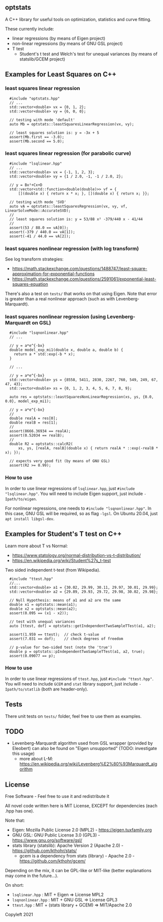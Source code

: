 ## optstats

A C++ library for useful tools on optimization, statistics and curve fitting.

These currently include:

- linear regressions (by means of Eigen project)
- non-linear regressions (by means of GNU GSL project)
- T test
   * Student's t test and Welch's test for unequal variances (by means of statslib/GCEM project)

## Examples for Least Squares on C++

### least squares linear regression

```{.cpp}
  #include "optstats.hpp"
  // ...
  std::vector<double> vx = {0, 1, 2};
  std::vector<double> vy = {6, 0, 0};

  // testing with mode 'default'
  auto Mb = optstats::leastSquaresLinearRegression(vx, vy);
  
  // least squares solution is: y = -3x + 5
  assert(Mb.first == -3.0);
  assert(Mb.second == 5.0);
```

### least squares linear regression (for parabolic curve)

```{.cpp}
  #include "lsqlinear.hpp"
  // ...
  std::vector<double> vx = {-1, 1, 2, 3};
  std::vector<double> vy = {1 / 2.0, -1, -1 / 2.0, 2};

  // y = Bx²+Cx+D
  std::vector<std::function<double(double)>> vf = {
      [](double x) { return x * x; }, [](double x) { return x; }};

  // testing with mode 'SVD'
  auto vA = optstats::leastSquaresRegression(vx, vy, vf, LinearSolveMode::AccurateSVD);
  //
  // least squares solution is: y = 53/88 x² -379/440 x - 41/44
  //
  assert(53 / 88.0 == vA[0]);
  assert(-379 / 440.0 == vA[1]);
  assert(-41 / 44.0 == vA[2]);
```

### least squares nonlinear regression (with log transform)

See log transform strategies:

- https://math.stackexchange.com/questions/1488747/least-square-approximation-for-exponential-functions
- https://math.stackexchange.com/questions/2591061/exponential-least-squares-equation

There's also a test on `tests/` that works on that using Eigen.
Note that error is greater than a real nonlinear approach (such as with Levenberg-Marquardt).

### least squares nonlinear regression (using Levenberg-Marquardt on GSL)

```
  #include "lsqnonlinear.hpp"
  // ...

  // y = a*e^{-bx}
  double model_exp_mi1(double x, double a, double b) {
    return a * std::exp(-b * x);
  }

  // ...

  // y = a*e^{-bx}
  std::vector<double> ys = {8558, 5411, 2830, 2267, 760, 549, 249, 67, 47, 43};
  std::vector<double> xs = {0, 1, 2, 3, 4, 5, 6, 7, 8, 9};

  auto res = optstats::leastSquaresNonLinearRegression(xs, ys, {0.0, 0.0}, model_exp_mi1);

  // y = a*e^{-bx}
  //
  double realA = res[0];
  double realB = res[1];
  //
  assert(8666.36934 == realA);
  assert(0.52034 == realB);
  //
  double R2 = optstats::calcR2(
      xs, ys, [realA, realB](double x) { return realA * ::exp(-realB * x); });

  // expects very good fit (by means of GNU GSL)
  assert(R2 >= 0.99);
```


### How to use

In order to use linear regressions of `lsqlinear.hpp`, just `#include "lsqlinear.hpp"`.
You will need to include Eigen support, just include `-Ipath/to/eigen`.

For nonlinear regressions, one needs to `#include "lsqnonlinear.hpp"`.
In this case, GNU GSL will be required, so as flag `-lgsl`. 
On Ubuntu 20.04, just `apt install libgsl-dev`.

## Examples for Student's T test on C++

Learn more about T vs Normal:

- https://www.statology.org/normal-distribution-vs-t-distribution/
- https://en.wikipedia.org/wiki/Student%27s_t-test

Two sided independent t-test (from Wikipedia).

```
  #include "ttest.hpp"
  //...
  std::vector<double> a1 = {30.02, 29.99, 30.11, 29.97, 30.01, 29.99};
  std::vector<double> a2 = {29.89, 29.93, 29.72, 29.98, 30.02, 29.98};

  // Null Hypothesis: means of a1 and a2 are the same
  double x1 = optstats::mean(a1);
  double x2 = optstats::mean(a2);
  assert(0.095 == (x1 - x2));

  // test with unequal variances
  auto [ttest, dof] = optstats::getIndependentTwoSampleTTest(a1, a2);

  assert(1.959 == ttest);  // check t-value
  assert(7.031 == dof);    // check degrees of freedom

  // p-value for two-sided test (note the 'true')
  double p = optstats::pIndependentTwoSampleTTest(a1, a2, true);
  assert(0.09077 == p);
```

### How to use

In order to use linear regressions of `ttest.hpp`, just `#include "ttest.hpp"`.
You will need to include `GCEM` and `stat` library support, just include `-Ipath/to/statlib` (both are header-only).


## Tests

There unit tests on `tests/` folder, feel free to use them as examples.

## TODO

- Levenberg-Marquardt algorithm used from GSL wrapper (provided by Eleobert) can also be found on "Eigen unsupported" (TODO: investigate this usage)
   * more about L-M: https://en.wikipedia.org/wiki/Levenberg%E2%80%93Marquardt_algorithm


## License

Free Software - Feel free to use it and redistribute it

All novel code written here is MIT License, EXCEPT for dependencies (each .hpp has one).

Note that:

- Eigen: Mozilla Public License 2.0 (MPL2) - https://eigen.tuxfamily.org
- GNU GSL: GNU Public License 3.0 (GPL3) - https://www.gnu.org/software/gsl/
- stats library (statslib): Apache Version 2 (Apache 2.0) - https://github.com/kthohr/stats/
   * gcem is a dependency from stats (library) - Apache 2.0 - https://github.com/kthohr/gcem/

Depending on the mix, it can be GPL-like or MIT-like (better explanations may come in the future...).

On short:

- `lsqlinear.hpp` : MIT + Eigen => License MPL2
- `lsqnonlinear.hpp` : MIT + GNU GSL => License GPL3
- `ttest.hpp` : MIT + (stats library + GCEM) => MIT/Apache 2.0

Copyleft 2021